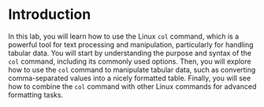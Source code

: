 # Introduction

In this lab, you will learn how to use the Linux `col` command, which is a powerful tool for text processing and manipulation, particularly for handling tabular data. You will start by understanding the purpose and syntax of the `col` command, including its commonly used options. Then, you will explore how to use the `col` command to manipulate tabular data, such as converting comma-separated values into a nicely formatted table. Finally, you will see how to combine the `col` command with other Linux commands for advanced formatting tasks.
